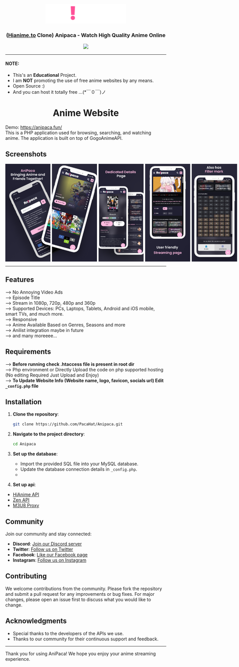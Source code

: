 <p align="center">
  <div align="center">
    <a href="https://dpaca.rf.gd/">
      <img src="public/logo/logo.png?v=0.1" alt="Logo" width="50%" height="50%">
    </a>
    <h3>(<a href="https://hianime.to/">Hianime.to</a> Clone) Anipaca - Watch High Quality Anime Online</h3>
    <a href="https://discord.gg/aVvqx77RGs">
      <img src="https://img.shields.io/discord/1012901585896087652?label=discord&logo=discord&color=5460e6&style=flat-square&labelColor=2b2f35">
    </a>
  </div>

  <hr />
</p>


#### NOTE:

* This's an **Educational** Project.
* I am **NOT** promoting the use of free anime websites by any means.
* Open Source :)
* And you can host it totally free ...(*￣０￣)ノ
<p align="center">
  <h1 align="center">Anime Website</h1>
  Demo: <a href="https://dpaca.rf.gd/">https://anipaca.fun/</a> <br>
  This is a PHP application used for browsing, searching, and watching anime. The application is built on top of GogoAnimeAPI. 
</p>


## Screenshots

<div style="display: flex; flex-wrap: nowrap; gap: 5px;">
  <img src="public/images/image1.png" alt="Screenshot 1" style="width: 28%;"/>
  <img src="public/images/image2.png" alt="Screenshot 2" style="width: 28%;"/>
  <img src="public/images/image3.png" alt="Screenshot 3" style="width: 28%;"/>
  <img src="public/images/image4.png" alt="Screenshot 4" style="width: 28%;"/>
  <img src="public/images/image5.png" alt="Screenshot 5" style="width: 28%;"/>
</div>



<hr/>

## Features 
--> No Annoying Video Ads<br>
--> Episode Title<br>
--> Stream in 1080p, 720p, 480p and 360p<br>
--> Supported Devices: PCs, Laptops, Tablets, Android and iOS mobile, smart TVs, and much more.<br>
--> Responsive<br>
--> Anime Available Based on Genres, Seasons and more<br>
--> Anilist integration maybe in future <br>
--> and many moreeee...




## Requirements
--> **Before running check .htaccess file is present in root dir**
<br>
--> Php environment or Directly Upload the code on php supported hosting (No editing Required Just Upload and Enjoy)
<br>
--> **To Update Website Info (Website name, logo, favicon, socials url) Edit `_config.php` file**
<br>



## Installation

1. **Clone the repository**:
   ```bash
   git clone https://github.com/PacaHat/Anipaca.git
   ```

2. **Navigate to the project directory**:
   ```bash
   cd Anipaca
   ```

3. **Set up the database**:
   - Import the provided SQL file into your MySQL database.
   - Update the database connection details in `_config.php`.
   - 

4. **Set up api**:
  - [HiAnime API](https://github.com/ghoshRitesh12/aniwatch-api)
  - [Zen API](https://github.com/itzzzme/anime-api)
  - [M3U8 Proxy](https://github.com/itzzzme/m3u8proxy)

## Community

Join our community and stay connected:

- **Discord**: [Join our Discord server](https://discord.gg/aVvqx77RGs)
- **Twitter**: [Follow us on Twitter](https://x.com/PacaHat)
- **Facebook**: [Like our Facebook page](https://www.facebook.com/pxr15)
- **Instagram**: [Follow us on Instagram](https://instagram.com/pxr15_)

## Contributing

We welcome contributions from the community. Please fork the repository and submit a pull request for any improvements or bug fixes. For major changes, please open an issue first to discuss what you would like to change.

## Acknowledgments

- Special thanks to the developers of the APIs we use.
- Thanks to our community for their continuous support and feedback.

---

Thank you for using AniPaca! We hope you enjoy your anime streaming experience.

